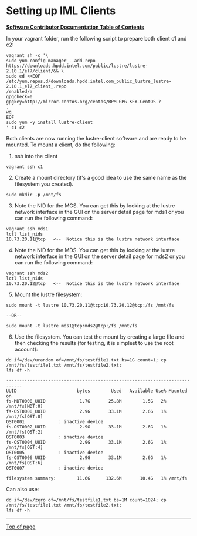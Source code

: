 # <a name="Top"></a>Setting up IML Clients

[**Software Contributor Documentation Table of Contents**](cd_TOC.md)

In your vagrant folder, run the following script to prepare both client c1 and c2:
```
vagrant sh -c '\
sudo yum-config-manager --add-repo https://downloads.hpdd.intel.com/public/lustre/lustre-2.10.1/el7/client/&& \
sudo ed <<EOF /etc/yum.repos.d/downloads.hpdd.intel.com_public_lustre_lustre-2.10.1_el7_client_.repo
/enabled/a
gpgcheck=0
gpgkey=http://mirror.centos.org/centos/RPM-GPG-KEY-CentOS-7
.
wq
EOF
sudo yum -y install lustre-client
' c1 c2
```

Both clients are now running the lustre-client software and are ready to be mounted. To mount a client, do the following:
1. ssh into the client

```
vagrant ssh c1
```

2. Create a mount directory (it's a good idea to use the same name as the filesystem you created).

```
sudo mkdir -p /mnt/fs
```

3.  Note the NID for the MGS. You can get this by looking at the lustre network interface in the GUI on the server detail page for mds1 or you can run the following command:

```
vagrant ssh mds1
lctl list_nids
10.73.20.11@tcp   <--  Notice this is the lustre network interface
```

4. Note the NID for the MDS. You can get this by looking at the lustre network interface in the GUI on the server detail page for mds2 or you can run the following command:

```
vagrant ssh mds2
lctl list_nids
10.73.20.12@tcp   <--  Notice this is the lustre network interface
```

5. Mount the lustre filesystem:

```
sudo mount -t lustre 10.73.20.11@tcp:10.73.20.12@tcp:/fs /mnt/fs

--OR--

sudo mount -t lustre mds1@tcp:mds2@tcp:/fs /mnt/fs
```

6. Use the filesystem. You can test the mount by creating a large file and then checking the results (for testing, it is simplest to use the root account):

```
dd if=/dev/urandom of=/mnt/fs/testfile1.txt bs=1G count=1; cp /mnt/fs/testfile1.txt /mnt/fs/testfile2.txt;
lfs df -h
```


```
----------------------------------------------------------------------------
UUID                       bytes        Used   Available Use% Mounted on
fs-MDT0000_UUID             1.7G       25.8M        1.5G   2% /mnt/fs[MDT:0]
fs-OST0000_UUID             2.9G       33.1M        2.6G   1% /mnt/fs[OST:0]
OST0001             : inactive device
fs-OST0002_UUID             2.9G       33.1M        2.6G   1% /mnt/fs[OST:2]
OST0003             : inactive device
fs-OST0004_UUID             2.9G       33.1M        2.6G   1% /mnt/fs[OST:4]
OST0005             : inactive device
fs-OST0006_UUID             2.9G       33.1M        2.6G   1% /mnt/fs[OST:6]
OST0007             : inactive device

filesystem summary:        11.6G      132.6M       10.4G   1% /mnt/fs
```

Can also use:

```
dd if=/dev/zero of=/mnt/fs/testfile1.txt bs=1M count=1024; cp /mnt/fs/testfile1.txt /mnt/fs/testfile2.txt;
lfs df -h
```

---
[Top of page](#Top)